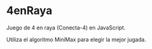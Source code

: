 # 4enRaya
Juego de 4 en raya (Conecta-4) en JavaScript.

Utiliza el algoritmo MiniMax para elegir la mejor jugada.
